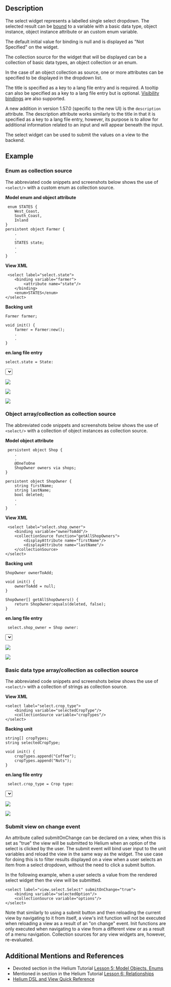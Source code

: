   


## Description

The select widget represents a labelled single select dropdown. The selected result can be [bound](/wiki/spaces/HTUT/pages/5739434/binding) to a variable with a basic data type, object instance, object instance attribute or an custom enum variable.

The default initial value for binding is null and is displayed as "Not Specified" on the widget.

The collection source for the widget that will be displayed can be a collection of basic data types, an object collection or an enum.

In the case of an object collection as source, one or more attributes can be specified to be displayed in the dropdown list. 

The title is specified as a key to a lang file entry and is required. A tooltip can also be specified as a key to a lang file entry but is optional. [Visibility bindings](https://mezzaninewiki.atlassian.net/wiki/pages/viewpage.action?pageId=5739808) are also supported.

A new addition in version 1.57.0 (specific to the new UI) is the `description` attribute. The description attribute works similarly to the title in that it is specified as a key to a lang file entry, however, its purpose is to allow for additional information related to an input and will appear beneath the input.

The select widget can be used to submit the values on a view to the backend.

  


  


## Example

### Enum as collection source

The abbreviated code snippets and screenshots below shows the use of `<select/>` with a custom enum as collection source.

**Model enum and object attribute**
    
    
     enum STATES {
        West_Coast,
        South_Coast,
        Inland
    }
    persistent object Farmer {
        .
        .
        STATES state;
        .
        .
    }

**View XML**
    
    
     <select label="select.state">
        <binding variable="farmer">
            <attribute name="state"/>
        </binding>
        <enum>STATES</enum>
    </select>

**Backing unit**
    
    
    Farmer farmer;
    
    void init() {
        farmer = Farmer:new();
        .
        .
    }

**en.lang file entry**
    
    
    select.state = State: 

<select> with enum collection source example screenshot

![](https://mezzaninewiki.atlassian.net/wiki/download/attachments/5743751/Screenshot%202017-03-08%2016.22.35.png?version=1&modificationDate=1488990175377&cacheVersion=1&api=v2)

![](https://mezzaninewiki.atlassian.net/wiki/download/attachments/5743751/Screenshot%202017-03-08%2016.12.57.png?version=2&modificationDate=1488989988567&cacheVersion=1&api=v2)

![](https://mezzaninewiki.atlassian.net/wiki/download/attachments/5743751/Screenshot%202017-03-08%2016.23.53.png?version=1&modificationDate=1488990254539&cacheVersion=1&api=v2)

  


  


### Object array/collection as collection source

The abbreviated code snippets and screenshots below shows the use of `<select/>` with a collection of object instances as collection source.

**Model object attribute**
    
    
     persistent object Shop {
        .
        .
        @OneToOne
        ShopOwner owners via shops;
    }
    
    persistent object ShopOwner {
        string firstName;
        string lastName;
        bool deleted;
        .
        .
    }

**View XML**
    
    
     <select label="select.shop_owner">
        <binding variable="ownerToAdd"/>
        <collectionSource function="getAllShopOwners">
            <displayAttribute name="firstName"/>
            <displayAttribute name="lastName"/>
        </collectionSource>
    </select>

**Backing unit**
    
    
    ShopOwner ownerToAdd;
    
    void init() {
        ownerToAdd = null;
    }
    
    ShopOwner[] getAllShopOwners() {
        return ShopOwner:equals(deleted, false);
    }

**en.lang file entry**
    
    
     select.shop_owner = Shop owner:

<select> with object collection as collection source

  
![](https://mezzaninewiki.atlassian.net/wiki/download/attachments/5743751/Screenshot%202017-03-08%2016.36.12.png?version=1&modificationDate=1488991095709&cacheVersion=1&api=v2)

![](https://mezzaninewiki.atlassian.net/wiki/download/attachments/5743751/Screenshot%202017-03-08%2016.36.28.png?version=1&modificationDate=1488991096050&cacheVersion=1&api=v2)

  


### Basic data type array/collection as collection source

The abbreviated code snippets and screenshots below shows the use of `<select/>` with a collection of strings as collection source.

**View XML**
    
    
    <select label="select.crop_type">
        <binding variable="selectedCropType"/>
        <collectionSource variable="cropTypes"/>
    </select>

**Backing unit**
    
    
    string[] cropTypes;
    string selectedCropType;
     
    void init() {
    	cropTypes.append("Coffee");
    	cropTypes.append("Nuts");
    }

**en.lang file entry**
    
    
     select.crop_type = Crop type:

<select> with basic data type collection as collection source

![](https://mezzaninewiki.atlassian.net/wiki/download/attachments/5743751/Screenshot%202017-03-08%2016.49.03.png?version=1&modificationDate=1488991893837&cacheVersion=1&api=v2)

![](https://mezzaninewiki.atlassian.net/wiki/download/attachments/5743751/Screenshot%202017-03-08%2016.52.46.png?version=1&modificationDate=1488991985698&cacheVersion=1&api=v2)

  


  


  


### Submit view on change event

An attribute called submitOnChange can be declared on a view, when this is set as "true" the view will be submitted to Helium when an option of the select is clicked by the user. The submit event will bind user input to the unit variables and reload the view in the same way as the [<submit/>](/wiki/spaces/HTUT/pages/5737528/submit) widget. The use case for doing this is to filter results displayed on a view when a user selects an item from a select dropdown, without the need to click a submit button.

In the following example, when a user selects a value from the rendered select widget then the view will be submitted.
    
    
    <select label="view.select.Select" submitOnChange="true">
        <binding variable="selectedOption"/>
        <collectionSource variable="options"/>
    </select>

Note that similarly to using a submit button and then reloading the current view by navigating to it from itself, a view's init function will not be executed when reloading a view as a result of an "on change" event. Init functions are only executed when navigating to a view from a different view or as a result of a menu navigation. Collection sources for any view widgets are, however, re-evaluated.

  


  


  


## Additional Mentions and References

  * Devoted section in the Helium Tutorial [Lesson 5: Model Objects, Enums](https://mezzaninewiki.atlassian.net/wiki/display/HTUT/Lesson+5%3A+Model+Objects%2C+Enums#Lesson5:ModelObjects,Enums-MakingUseOfaSelectBox)
  * Mentioned in section in the Helium Tutorial [Lesson 6: Relationships ](https://mezzaninewiki.atlassian.net/wiki/display/HTUT/Lesson+6%3A+Relationships#Lesson6:Relationships-OnetoOneRelationships)
  * [Helium DSL and View Quick Reference](https://mezzaninewiki.atlassian.net/wiki/display/HTUT/Quick+Reference#QuickReference-ViewWidgets)



  


  

